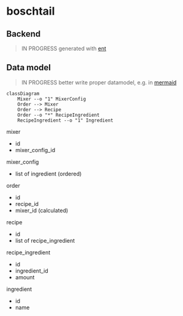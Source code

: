 # boschtail

## Backend

> IN PROGRESS
generated with [ent](https://entgo.io/)

## Data model

> IN PROGRESS
better write proper datamodel, e.g. in [mermaid](https://mermaid-js.github.io/mermaid/#/classDiagram)

```mermaid
classDiagram
    Mixer --o "1" MixerConfig
    Order --> Mixer
    Order --> Recipe
    Order --o "*" RecipeIngredient
    RecipeIngredient --o "1" Ingredient
```

mixer
- id
- mixer_config_id

mixer_config
- list of ingredient (ordered)

order
- id
- recipe_id
- mixer_id (calculated)

recipe
- id
- list of recipe_ingredient

recipe_ingredient
- id
- ingredient_id
- amount

ingredient
- id
- name

